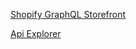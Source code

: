 [Shopify GraphQL Storefront](https://shopify.dev/docs/storefront-api/reference)

[Api Explorer](https://shopify.dev/graphiql/storefront-graphiql)
